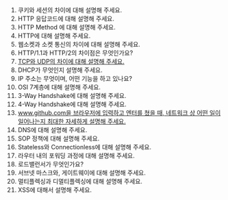 1. 쿠키와 세션의 차이에 대해 설명해 주세요.
2. HTTP 응답코드에 대해 설명해 주세요.
3. HTTP Method 에 대해 설명해 주세요.
4. HTTP에 대해 설명해 주세요.
5. 웹소켓과 소켓 통신의 차이에 대해 설명해 주세요.
6. HTTP/1.1과 HTTP/2의 차이점은 무엇인가요?
7. [TCP와 UDP의 차이에 대해 설명해 주세요.](https://hyeromon.tistory.com/90)
8. DHCP가 무엇인지 설명해 주세요.
9. IP 주소는 무엇이며, 어떤 기능을 하고 있나요?
10. OSI 7계층에 대해 설명해 주세요.
11. 3-Way Handshake에 대해 설명해 주세요.
12. 4-Way Handshake에 대해 설명해 주세요.
13. [www.github.com을 브라우저에 입력하고 엔터를 쳤을 때, 네트워크 상 어떤 일이 일어나는지 최대한 자세하게 설명해 주세요.](https://hyeromon.tistory.com/91)
14. DNS에 대해 설명해 주세요.
15. SOP 정책에 대해 설명해 주세요.
16. Stateless와 Connectionless에 대해 설명해 주세요.
17. 라우터 내의 포워딩 과정에 대해 설명해 주세요.
18. 로드밸런서가 무엇인가요?
19. 서브넷 마스크와, 게이트웨이에 대해 설명해 주세요.
20. 멀티플렉싱과 디멀티플렉싱에 대해 설명해 주세요.
21. XSS에 대해서 설명해 주세요.
